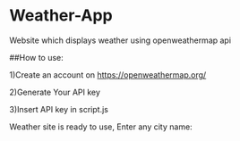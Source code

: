 # Weather-App
Website which displays weather using openweathermap api

##How to use:

1)Create an account on https://openweathermap.org/

2)Generate Your API key

3)Insert API key in script.js

Weather site is ready to use, Enter any city name:
